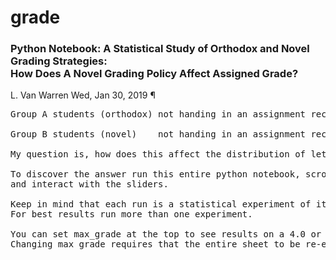 # grade
<h3>Python Notebook: A Statistical Study of Orthodox and Novel Grading Strategies:<br>
How Does A Novel Grading Policy Affect Assigned Grade? </h3>

L. Van Warren 
Wed, Jan 30, 2019 ¶

<pre>
Group A students (orthodox) not handing in an assignment receive  0/100 points.<br>
Group B students (novel)    not handing in an assignment receive 50/100 points.

My question is, how does this affect the distribution of letter grades?

To discover the answer run this entire python notebook, scroll to the bottom
and interact with the sliders.

Keep in mind that each run is a statistical experiment of its own.
For best results run more than one experiment.

You can set max_grade at the top to see results on a 4.0 or 100 percent scale.
Changing max_grade requires that the entire sheet to be re-executed.
</pre>
